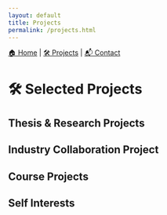 ```yaml
---
layout: default
title: Projects
permalink: /projects.html
---
```


<!-- Navigation -->
<div style="margin-bottom: 30px;">
  <a href="/Portfolio/">🏠 Home</a> |
  <a href="/Portfolio/projects.html">🛠 Projects</a> |
  <a href="/Portfolio/contact.html">📬 Contact</a>
</div>

# 🛠 Selected Projects

<!-- 这里直接粘贴你已有的项目内容（从 Thesis 到 Self Interests） -->

## Thesis & Research Projects

<!-- 粘贴原内容的 Hand Exoskeleton、Offshore Curtain、etc... -->

## Industry Collaboration Project

<!-- Automated Lubricator Device -->

## Course Projects

<!-- Jumping Frog, Pot Seeding System, etc... -->

## Self Interests

<!-- Python Game -->
